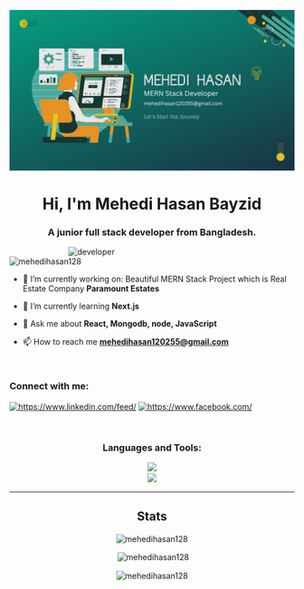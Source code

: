 ![logo](Cover2.png)
<h1 align="center">Hi, I'm Mehedi Hasan Bayzid</h1>
<h3 align="center">A junior full stack developer from Bangladesh.</h3>

<img src="https://www.mygo.ge/uploads/blog/1584023795.jpg" alt="developer" align="right" width="400" />

<p align="left"> <img src="https://komarev.com/ghpvc/?username=mehedihasan128&label=Profile%20views&color=0e75b6&style=flat" alt="mehedihasan128" /> </p>

- 🔭 I’m currently working on: Beautiful MERN Stack Project which is Real Estate Company **Paramount Estates**

- 🌱 I’m currently learning **Next.js**

- 💬 Ask me about **React, Mongodb, node, JavaScript**

- 📫 How to reach me **mehedihasan120255@gmail.com**

<br>

<h3 align="left">Connect with me:</h3>
<p align="left">
<a href="https://linkedin.com/in/https://www.linkedin.com/feed/" target="blank"><img align="center" src="https://raw.githubusercontent.com/rahuldkjain/github-profile-readme-generator/master/src/images/icons/Social/linked-in-alt.svg" alt="https://www.linkedin.com/feed/" height="30" width="40" /></a>
<a href="https://fb.com/https://www.facebook.com/" target="blank"><img align="center" src="https://raw.githubusercontent.com/rahuldkjain/github-profile-readme-generator/master/src/images/icons/Social/facebook.svg" alt="https://www.facebook.com/" height="30" width="40" /></a>
</p>

<br>

<h3 align="center">Languages and Tools:</h3>
<div align="center">
  <a href="https://skillicons.dev">
    <img src="https://skillicons.dev/icons?i=mongodb,express,react,nodejs" /><br>
    <img src="https://skillicons.dev/icons?i=html,css,tailwind,javascript,figma,firebase,github,vscode" />
  </a>
</div>

<hr />
<h2 align="center">Stats</h2>
<div align="center">
  <p><img align="center" src="https://github-readme-streak-stats.herokuapp.com/?user=mehedihasan128&" alt="mehedihasan128" /></p>

  <p>&nbsp;<img align="center" src="https://github-readme-stats.vercel.app/api?username=mehedihasan128&show_icons=true&locale=en" alt="mehedihasan128" /></p>

   <p><img align="center" src="https://github-readme-stats.vercel.app/api/top-langs?username=mehedihasan128&show_icons=true&locale=en&layout=compact" alt="mehedihasan128" /></p>  
</div>
